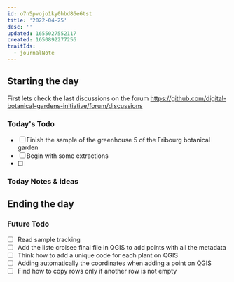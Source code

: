 ```yaml
---
id: o7n5pvojo1ky0hbd86e6tst
title: '2022-04-25'
desc: ''
updated: 1655027552117
created: 1650892277256
traitIds:
  - journalNote
---
```




## Starting the day

First lets check the last discussions on the forum https://github.com/digital-botanical-gardens-initiative/forum/discussions

### Today's Todo 

- [ ] Finish the sample of the greenhouse 5 of the Fribourg botanical garden
- [ ] Begin with some extractions
- [ ] 

### Today Notes & ideas




## Ending the day

### Future Todo

- [ ] Read sample tracking
- [ ] Add the liste croisee final file in QGIS to add points with all the metadata
- [ ] Think how to add a unique code for each plant on QGIS
- [ ] Adding automatically the coordinates when adding a point on QGIS
- [ ] Find how to copy rows only if another row is not empty
